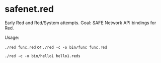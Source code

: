 # safenet.red

Early Red and Red/System attempts. Goal: SAFE Network API bindings for Red.

Usage:

`./red func.red` or `./red -c -o bin/func func.red `

`./red -c -o bin/hello1 hello1.reds`
